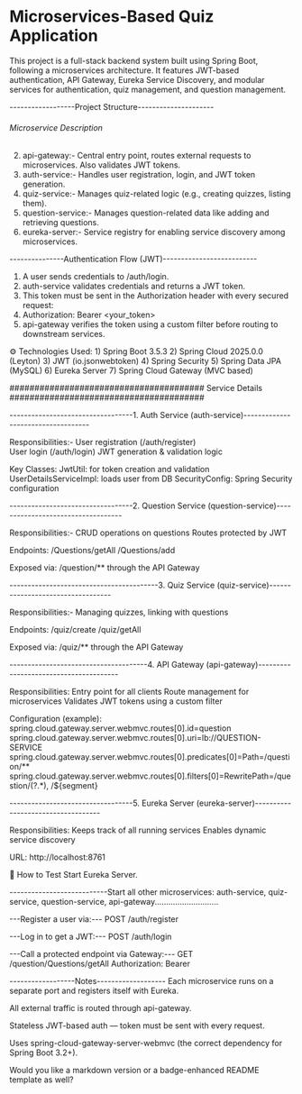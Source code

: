 # Microservices-Based Quiz Application

This project is a full-stack backend system built using Spring Boot, following a microservices architecture. It features JWT-based authentication, API Gateway, Eureka Service Discovery, and modular services for authentication, quiz management, and question management.

------------------Project Structure---------------------
###### Microservice	Description #######
2) api-gateway:- 	      Central entry point, routes external requests to microservices. Also validates JWT tokens.
3) auth-service:-     	Handles user registration, login, and JWT token generation.
4) quiz-service:-	      Manages quiz-related logic (e.g., creating quizzes, listing them).
5) question-service:-	  Manages question-related data like adding and retrieving questions.
6) eureka-server:-	    Service registry for enabling service discovery among microservices.

---------------Authentication Flow (JWT)--------------------------
1) A user sends credentials to /auth/login.
2) auth-service validates credentials and returns a JWT token.
3) This token must be sent in the Authorization header with every secured request:
4) Authorization: Bearer <your_token>
4) api-gateway verifies the token using a custom filter before routing to downstream services.

⚙️ Technologies Used: 
                 1) Spring Boot 3.5.3
                 2) Spring Cloud 2025.0.0 (Leyton)
                 3) JWT (io.jsonwebtoken)
                 4) Spring Security
                 5) Spring Data JPA (MySQL)
                 6) Eureka Server
                 7) Spring Cloud Gateway (MVC based)

####################################### Service Details #######################################

----------------------------------1. Auth Service (auth-service)-----------------------------------

Responsibilities:- 
                  User registration (/auth/register)  
                  User login (/auth/login)
                  JWT generation & validation logic

Key Classes:
            JwtUtil: for token creation and validation
            UserDetailsServiceImpl: loads user from DB
            SecurityConfig: Spring Security configuration

----------------------------------2. Question Service (question-service)-----------------------------------

Responsibilities:- CRUD operations on questions
                   Routes protected by JWT

Endpoints:
        /Questions/getAll
        /Questions/add

Exposed via: /question/** through the API Gateway

-----------------------------------------3. Quiz Service (quiz-service)----------------------------------

Responsibilities:- Managing quizzes, linking with questions

Endpoints:
          /quiz/create
          /quiz/getAll

Exposed via: /quiz/** through the API Gateway

--------------------------------------4. API Gateway (api-gateway)---------------------------------------

Responsibilities: Entry point for all clients
                  Route management for microservices
                  Validates JWT tokens using a custom filter

Configuration (example):
                      spring.cloud.gateway.server.webmvc.routes[0].id=question
                      spring.cloud.gateway.server.webmvc.routes[0].uri=lb://QUESTION-SERVICE
                      spring.cloud.gateway.server.webmvc.routes[0].predicates[0]=Path=/question/**
                      spring.cloud.gateway.server.webmvc.routes[0].filters[0]=RewritePath=/question/(?<segment>.*), /${segment}


----------------------------------5. Eureka Server (eureka-server)-----------------------------------

Responsibilities: Keeps track of all running services
                  Enables dynamic service discovery

URL: http://localhost:8761

🧪 How to Test
Start Eureka Server.

---------------------------Start all other microservices: auth-service, quiz-service, question-service, api-gateway............................

---Register a user via:---
POST /auth/register

---Log in to get a JWT:---
POST /auth/login

---Call a protected endpoint via Gateway:---
GET /question/Questions/getAll
Authorization: Bearer <token>


------------------Notes-------------------
Each microservice runs on a separate port and registers itself with Eureka.

All external traffic is routed through api-gateway.

Stateless JWT-based auth — token must be sent with every request.

Uses spring-cloud-gateway-server-webmvc (the correct dependency for Spring Boot 3.2+).

Would you like a markdown version or a badge-enhanced README template as well?

